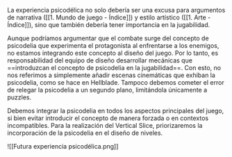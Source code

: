 
La experiencia psicodélica no solo debería ser una excusa para argumentos de narrativa ([[1. Mundo de juego - Índice]]) y estilo artístico ([[1. Arte - Índice]]), sino que también debería tener importancia en la jugabilidad. 

Aunque podríamos argumentar que el combate surge del concepto de psicodelia que experimenta el protagonista al enfrentarse a los enemigos, no estamos integrando este concepto al diseño del juego. Por lo tanto, es responsabilidad del equipo de diseño desarrollar mecánicas que ==introduzcan el concepto de psicodelia en la jugabilidad==. Con esto, no nos referimos a simplemente añadir escenas cinemáticas que exhiban la psicodelia, como se hace en Hellblade. Tampoco debemos cometer el error de relegar la psicodelia a un segundo plano, limitándola únicamente a puzzles.

Debemos integrar la psicodelia en todos los aspectos principales del juego, si bien evitar introducir el concepto de manera forzada o en contextos incompatibles. Para la realización del Vertical Slice, priorizaremos la incorporación de la psicodelia en el diseño de niveles.

![[Futura experiencia psicodélica.png]]
